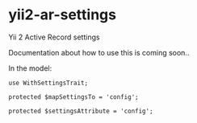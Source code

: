 # yii2-ar-settings
Yii 2 Active Record settings

Documentation about how to use this is coming soon..

In the model:

`use WithSettingsTrait;`

`protected $mapSettingsTo = 'config';`

`protected $settingsAttribute = 'config';`
